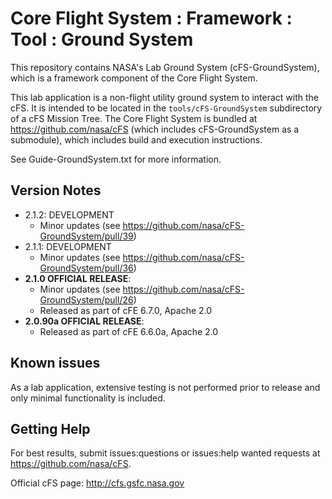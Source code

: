 # Core Flight System : Framework : Tool : Ground System

This repository contains NASA's Lab Ground System (cFS-GroundSystem), which is a framework component of the Core Flight System.

This lab application is a non-flight utility ground system to interact with the cFS. It is intended to be located in the `tools/cFS-GroundSystem` subdirectory of a cFS Mission Tree.  The Core Flight System is bundled at https://github.com/nasa/cFS (which includes cFS-GroundSystem as a submodule), which includes build and execution instructions.

See Guide-GroundSystem.txt for more information.

## Version Notes

- 2.1.2: DEVELOPMENT
  - Minor updates (see https://github.com/nasa/cFS-GroundSystem/pull/39)
- 2.1.1: DEVELOPMENT
  - Minor updates (see https://github.com/nasa/cFS-GroundSystem/pull/36)
- **2.1.0 OFFICIAL RELEASE**:
  - Minor updates (see https://github.com/nasa/cFS-GroundSystem/pull/26)
  - Released as part of cFE 6.7.0, Apache 2.0
- **2.0.90a OFFICIAL RELEASE**:
  - Released as part of cFE 6.6.0a, Apache 2.0

## Known issues

As a lab application, extensive testing is not performed prior to release and only minimal functionality is included.

## Getting Help

For best results, submit issues:questions or issues:help wanted requests at https://github.com/nasa/cFS.

Official cFS page: http://cfs.gsfc.nasa.gov

